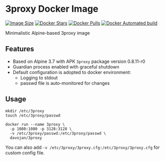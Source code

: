 # 3proxy Docker Image

[![Image Size](https://images.microbadger.com/badges/image/davojan/3proxy.svg)](https://microbadger.com/images/davojan/3proxy)
[![Docker Stars](https://img.shields.io/docker/stars/davojan/3proxy.svg)](https://hub.docker.com/r/davojan/3proxy/)
[![Docker Pulls](https://img.shields.io/docker/pulls/davojan/3proxy.svg)](https://hub.docker.com/r/davojan/3proxy/)
[![Docker Automated build](https://img.shields.io/docker/automated/davojan/3proxy.svg)](https://hub.docker.com/r/davojan/3proxy/)

Minimalistic Alpine-based 3proxy image


## Features

* Based on Alpine 3.7 with APK ``3proxy`` package version 0.8.11-r0
* Guardian process enabled with graceful shutdown
* Default configuration is adopted to docker environment:
  * Logging to stdout
  * passwd file is auto-monitored for changes


## Usage

```shell
mkdir /etc/3proxy
touch /etc/3proxy/passwd

docker run --name 3proxy \
  -p 1080:1080 -p 3128:3128 \
  -v /etc/3proxy/passwd:/etc/3proxy/passwd \
  davojan/3proxy
```

You can also add ``-v /etc/3proxy/3proxy.cfg:/etc/3proxy/3proxy.cfg`` for custom config file.

